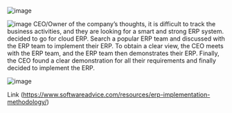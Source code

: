 
![image](https://user-images.githubusercontent.com/110928130/193301840-c00e1418-4381-46a7-a169-c5c9168662a0.png)


![image](https://user-images.githubusercontent.com/110928130/193301872-2d5dd588-dafc-4a58-8c35-b7e97a571a28.png)
  CEO/Owner of the company’s thoughts, it is difficult to track the business activities, and they are looking for a smart and strong ERP system. decided to go for cloud ERP. Search a popular ERP team and discussed with the ERP team to implement their ERP. To obtain a clear view, the CEO meets with the ERP team, and the ERP team then demonstrates their ERP. Finally, the CEO found a clear demonstration for all their requirements and finally decided to implement the ERP.
  
  ![image](https://user-images.githubusercontent.com/110928130/193301919-701263f6-b9af-4b5f-bd44-1d478eb46e82.png)





Link
(https://www.softwareadvice.com/resources/erp-implementation-methodology/)
